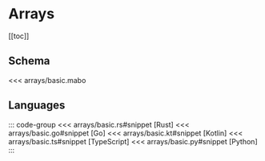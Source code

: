 # Arrays

[[toc]]

## Schema

<<< arrays/basic.mabo

## Languages

::: code-group
<<< arrays/basic.rs#snippet [Rust]
<<< arrays/basic.go#snippet [Go]
<<< arrays/basic.kt#snippet [Kotlin]
<<< arrays/basic.ts#snippet [TypeScript]
<<< arrays/basic.py#snippet [Python]
:::
